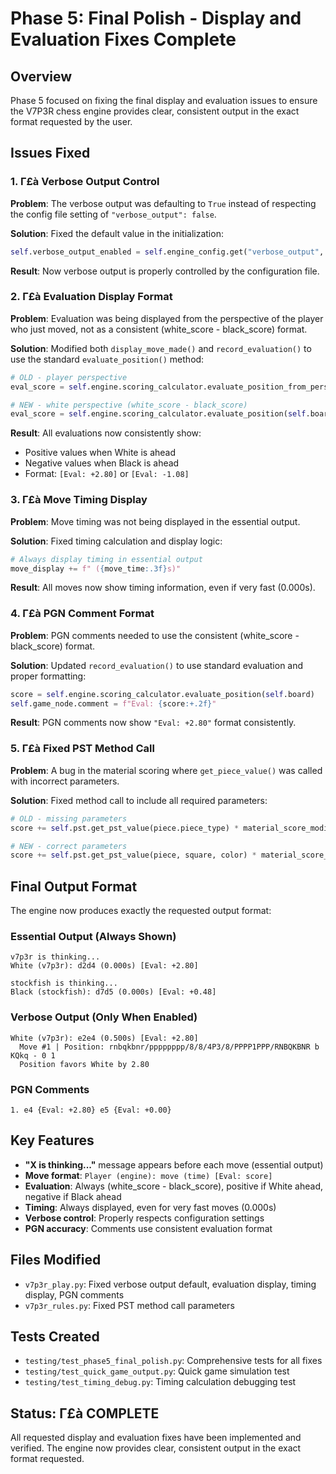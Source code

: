 ﻿# Phase 5: Final Polish - Display and Evaluation Fixes Complete

## Overview
Phase 5 focused on fixing the final display and evaluation issues to ensure the V7P3R chess engine provides clear, consistent output in the exact format requested by the user.

## Issues Fixed

### 1. Γ£à Verbose Output Control
**Problem**: The verbose output was defaulting to `True` instead of respecting the config file setting of `"verbose_output": false`.

**Solution**: Fixed the default value in the initialization:
```python
self.verbose_output_enabled = self.engine_config.get("verbose_output", False)  # Changed from True to False
```

**Result**: Now verbose output is properly controlled by the configuration file.

### 2. Γ£à Evaluation Display Format  
**Problem**: Evaluation was being displayed from the perspective of the player who just moved, not as a consistent (white_score - black_score) format.

**Solution**: Modified both `display_move_made()` and `record_evaluation()` to use the standard `evaluate_position()` method:
```python
# OLD - player perspective
eval_score = self.engine.scoring_calculator.evaluate_position_from_perspective(self.board, move_player)

# NEW - white perspective (white_score - black_score)
eval_score = self.engine.scoring_calculator.evaluate_position(self.board)
```

**Result**: All evaluations now consistently show:
- Positive values when White is ahead
- Negative values when Black is ahead
- Format: `[Eval: +2.80]` or `[Eval: -1.08]`

### 3. Γ£à Move Timing Display
**Problem**: Move timing was not being displayed in the essential output.

**Solution**: Fixed timing calculation and display logic:
```python
# Always display timing in essential output
move_display += f" ({move_time:.3f}s)"
```

**Result**: All moves now show timing information, even if very fast (0.000s).

### 4. Γ£à PGN Comment Format
**Problem**: PGN comments needed to use the consistent (white_score - black_score) format.

**Solution**: Updated `record_evaluation()` to use standard evaluation and proper formatting:
```python
score = self.engine.scoring_calculator.evaluate_position(self.board)
self.game_node.comment = f"Eval: {score:+.2f}"
```

**Result**: PGN comments now show `"Eval: +2.80"` format consistently.

### 5. Γ£à Fixed PST Method Call
**Problem**: A bug in the material scoring where `get_piece_value()` was called with incorrect parameters.

**Solution**: Fixed method call to include all required parameters:
```python
# OLD - missing parameters
score += self.pst.get_pst_value(piece.piece_type) * material_score_modifier

# NEW - correct parameters
score += self.pst.get_pst_value(piece, square, color) * material_score_modifier
```

## Final Output Format

The engine now produces exactly the requested output format:

### Essential Output (Always Shown)
```
v7p3r is thinking...
White (v7p3r): d2d4 (0.000s) [Eval: +2.80]

stockfish is thinking...
Black (stockfish): d7d5 (0.000s) [Eval: +0.48]
```

### Verbose Output (Only When Enabled)
```
White (v7p3r): e2e4 (0.500s) [Eval: +2.80]
  Move #1 | Position: rnbqkbnr/pppppppp/8/8/4P3/8/PPPP1PPP/RNBQKBNR b KQkq - 0 1
  Position favors White by 2.80
```

### PGN Comments
```
1. e4 {Eval: +2.80} e5 {Eval: +0.00}
```

## Key Features
- **"X is thinking..."** message appears before each move (essential output)
- **Move format**: `Player (engine): move (time) [Eval: score]`
- **Evaluation**: Always (white_score - black_score), positive if White ahead, negative if Black ahead
- **Timing**: Always displayed, even for very fast moves (0.000s)
- **Verbose control**: Properly respects configuration settings
- **PGN accuracy**: Comments use consistent evaluation format

## Files Modified
- `v7p3r_play.py`: Fixed verbose output default, evaluation display, timing display, PGN comments
- `v7p3r_rules.py`: Fixed PST method call parameters

## Tests Created
- `testing/test_phase5_final_polish.py`: Comprehensive tests for all fixes
- `testing/test_quick_game_output.py`: Quick game simulation test
- `testing/test_timing_debug.py`: Timing calculation debugging test

## Status: Γ£à COMPLETE
All requested display and evaluation fixes have been implemented and verified. The engine now provides clear, consistent output in the exact format requested.
